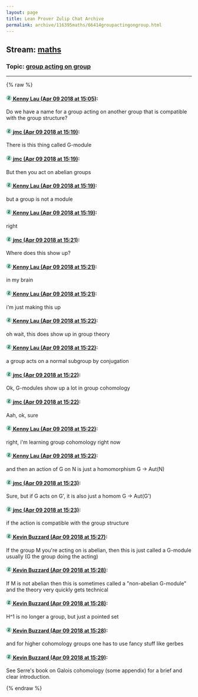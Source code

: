```yaml
---
layout: page
title: Lean Prover Zulip Chat Archive 
permalink: archive/116395maths/66414groupactingongroup.html
---
```


## Stream: [maths](index.html)
### Topic: [group acting on group](66414groupactingongroup.html)

---


{% raw %}
#### [![Click to go to Zulip](../../assets/img/zulip2.png) Kenny Lau (Apr 09 2018 at 15:05)](https://leanprover.zulipchat.com/#narrow/stream/116395-maths/topic/group%20acting%20on%20group/near/124835829):
Do we have a name for a group acting on another group that is compatible with the group structure?

#### [![Click to go to Zulip](../../assets/img/zulip2.png) jmc (Apr 09 2018 at 15:19)](https://leanprover.zulipchat.com/#narrow/stream/116395-maths/topic/group%20acting%20on%20group/near/124836222):
There is this thing called G-module

#### [![Click to go to Zulip](../../assets/img/zulip2.png) jmc (Apr 09 2018 at 15:19)](https://leanprover.zulipchat.com/#narrow/stream/116395-maths/topic/group%20acting%20on%20group/near/124836230):
But then you act on abelian groups

#### [![Click to go to Zulip](../../assets/img/zulip2.png) Kenny Lau (Apr 09 2018 at 15:19)](https://leanprover.zulipchat.com/#narrow/stream/116395-maths/topic/group%20acting%20on%20group/near/124836231):
but a group is not a module

#### [![Click to go to Zulip](../../assets/img/zulip2.png) Kenny Lau (Apr 09 2018 at 15:19)](https://leanprover.zulipchat.com/#narrow/stream/116395-maths/topic/group%20acting%20on%20group/near/124836232):
right

#### [![Click to go to Zulip](../../assets/img/zulip2.png) jmc (Apr 09 2018 at 15:21)](https://leanprover.zulipchat.com/#narrow/stream/116395-maths/topic/group%20acting%20on%20group/near/124836300):
Where does this show up?

#### [![Click to go to Zulip](../../assets/img/zulip2.png) Kenny Lau (Apr 09 2018 at 15:21)](https://leanprover.zulipchat.com/#narrow/stream/116395-maths/topic/group%20acting%20on%20group/near/124836303):
in my brain

#### [![Click to go to Zulip](../../assets/img/zulip2.png) Kenny Lau (Apr 09 2018 at 15:21)](https://leanprover.zulipchat.com/#narrow/stream/116395-maths/topic/group%20acting%20on%20group/near/124836304):
i'm just making this up

#### [![Click to go to Zulip](../../assets/img/zulip2.png) Kenny Lau (Apr 09 2018 at 15:22)](https://leanprover.zulipchat.com/#narrow/stream/116395-maths/topic/group%20acting%20on%20group/near/124836308):
oh wait, this does show up in group theory

#### [![Click to go to Zulip](../../assets/img/zulip2.png) Kenny Lau (Apr 09 2018 at 15:22)](https://leanprover.zulipchat.com/#narrow/stream/116395-maths/topic/group%20acting%20on%20group/near/124836348):
a group acts on a normal subgroup by conjugation

#### [![Click to go to Zulip](../../assets/img/zulip2.png) jmc (Apr 09 2018 at 15:22)](https://leanprover.zulipchat.com/#narrow/stream/116395-maths/topic/group%20acting%20on%20group/near/124836349):
Ok, G-modules show up a lot in group cohomology

#### [![Click to go to Zulip](../../assets/img/zulip2.png) jmc (Apr 09 2018 at 15:22)](https://leanprover.zulipchat.com/#narrow/stream/116395-maths/topic/group%20acting%20on%20group/near/124836351):
Aah, ok, sure

#### [![Click to go to Zulip](../../assets/img/zulip2.png) Kenny Lau (Apr 09 2018 at 15:22)](https://leanprover.zulipchat.com/#narrow/stream/116395-maths/topic/group%20acting%20on%20group/near/124836352):
right, i'm learning group cohomology right now

#### [![Click to go to Zulip](../../assets/img/zulip2.png) Kenny Lau (Apr 09 2018 at 15:22)](https://leanprover.zulipchat.com/#narrow/stream/116395-maths/topic/group%20acting%20on%20group/near/124836355):
and then an action of G on N is just a homomorphism G -> Aut(N)

#### [![Click to go to Zulip](../../assets/img/zulip2.png) jmc (Apr 09 2018 at 15:23)](https://leanprover.zulipchat.com/#narrow/stream/116395-maths/topic/group%20acting%20on%20group/near/124836366):
Sure, but if G acts on G', it is also just a homom G -> Aut(G')

#### [![Click to go to Zulip](../../assets/img/zulip2.png) jmc (Apr 09 2018 at 15:23)](https://leanprover.zulipchat.com/#narrow/stream/116395-maths/topic/group%20acting%20on%20group/near/124836370):
if the action is compatible with the group structure

#### [![Click to go to Zulip](../../assets/img/zulip2.png) Kevin Buzzard (Apr 09 2018 at 15:27)](https://leanprover.zulipchat.com/#narrow/stream/116395-maths/topic/group%20acting%20on%20group/near/124836498):
If the group M you're acting on is abelian, then this is just called a G-module usually (G the group doing the acting)

#### [![Click to go to Zulip](../../assets/img/zulip2.png) Kevin Buzzard (Apr 09 2018 at 15:28)](https://leanprover.zulipchat.com/#narrow/stream/116395-maths/topic/group%20acting%20on%20group/near/124836539):
If M is not abelian then this is sometimes called a "non-abelian G-module" and the theory very quickly gets technical

#### [![Click to go to Zulip](../../assets/img/zulip2.png) Kevin Buzzard (Apr 09 2018 at 15:28)](https://leanprover.zulipchat.com/#narrow/stream/116395-maths/topic/group%20acting%20on%20group/near/124836549):
H^1 is no longer a group, but just a pointed set

#### [![Click to go to Zulip](../../assets/img/zulip2.png) Kevin Buzzard (Apr 09 2018 at 15:28)](https://leanprover.zulipchat.com/#narrow/stream/116395-maths/topic/group%20acting%20on%20group/near/124836557):
and for higher cohomology groups one has to use fancy stuff like gerbes

#### [![Click to go to Zulip](../../assets/img/zulip2.png) Kevin Buzzard (Apr 09 2018 at 15:29)](https://leanprover.zulipchat.com/#narrow/stream/116395-maths/topic/group%20acting%20on%20group/near/124836577):
See Serre's book on Galois cohomology (some appendix) for a brief and clear introduction.


{% endraw %}
